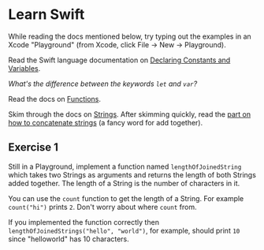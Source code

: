 # Learn Swift

While reading the docs mentioned below, try typing out the examples in an Xcode "Playground" (from Xcode, click File -> New -> Playground). 

Read the Swift language documentation on [Declaring Constants and Variables](https://developer.apple.com/library/ios/documentation/Swift/Conceptual/Swift_Programming_Language/TheBasics.html#//apple_ref/doc/uid/TP40014097-CH5-ID310). 

*What's the difference between the keywords `let` and `var`?*

Read the docs on [Functions](
https://developer.apple.com/library/ios/documentation/Swift/Conceptual/Swift_Programming_Language/Functions.html#//apple_ref/doc/uid/TP40014097-CH10-ID158).

Skim through the docs on [Strings](https://developer.apple.com/library/ios/documentation/Swift/Conceptual/Swift_Programming_Language/StringsAndCharacters.html#//apple_ref/doc/uid/TP40014097-CH7-ID285). After skimming quickly, 
read the [part on how to concatenate strings](https://developer.apple.com/library/ios/documentation/Swift/Conceptual/Swift_Programming_Language/StringsAndCharacters.html#//apple_ref/doc/uid/TP40014097-CH7-ID291) (a fancy word for add together).


## Exercise 1

Still in a Playground, implement a function named `lengthOfJoinedString` which takes two Strings as arguments and returns the length of both Strings added together. The length of a String is the number of characters in it. 

You can use the `count` function to get the length of a String. For example `count("hi")` prints `2`. Don't worry about where `count` from.

If you implemented the function correctly then `lengthOfJoinedStrings("hello", "world")`, for example, should print `10` since "helloworld" has 10 characters.






